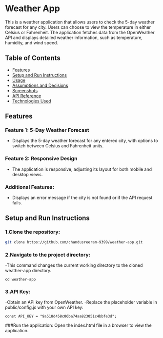 # Weather App

This is a weather application that allows users to check the 5-day weather forecast for any city. Users can choose to view the temperature in either Celsius or Fahrenheit. The application fetches data from the OpenWeather API and displays detailed weather information, such as temperature, humidity, and wind speed.

## Table of Contents
- [Features](#features)
- [Setup and Run Instructions](#setup-and-run-instructions)
- [Usage](#usage)
- [Assumptions and Decisions](#assumptions-and-decisions)
- [Screenshots](#screenshots)
- [API Reference](#api-reference)
- [Technologies Used](#technologies-used)

## Features

### Feature 1: 5-Day Weather Forecast
- Displays the 5-day weather forecast for any entered city, with options to switch between Celsius and Fahrenheit units.

### Feature 2: Responsive Design
- The application is responsive, adjusting its layout for both mobile and desktop views.

### Additional Features:
- Displays an error message if the city is not found or if the API request fails.

## Setup and Run Instructions

### 1.Clone the repository:
```bash
git clone https://github.com/chandusreeram-9399/weather-app.git
```

### 2.Navigate to the project directory:
-This command changes the current working directory to the cloned weather-app directory.
```
cd weather-app

```

### 3.API Key:
-Obtain an API key from OpenWeather.
-Replace the placeholder variable in public/config.js with your own API key:
```
const API_KEY = "9a518d458c06ba74aa823051c4bbfe3d";
```
###Run the application:
Open the index.html file in a browser to view the application.
